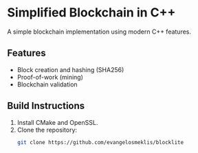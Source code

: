 # Simplified Blockchain in C++

A simple blockchain implementation using modern C++ features.

## Features
- Block creation and hashing (SHA256)
- Proof-of-work (mining)
- Blockchain validation

## Build Instructions
1. Install CMake and OpenSSL.
2. Clone the repository:
   ```bash
   git clone https://github.com/evangelosmeklis/blocklite
   ```
